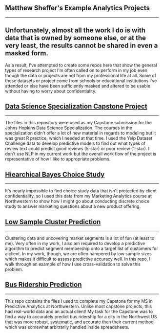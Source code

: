 Matthew Sheffer's Example Analytics Projects
--------------------------------------------

------------------------------------------------------------------------

Unfortunately, almost all the work I do is with data that is owned by someone else, or at the very least, the results cannot be shared in even a masked form.
-------------------------------------------------------------------------------------------------------------------------------------------------------------

As a result, I've attempted to create some repos here that show the
general types of research project I'm often called on to perform in my
job even though the data or projects are not from my professional life
at all. Some of these datasets or project come from schools or
educational institutions I've attended or else have been sufficiently
masked and altered to be usable without having to worry about
confidentiality.

[Data Science Specialization Capstone Project](https://github.com/msheffer2/Data-Science-Specialization)
--------------------------------------------------------------------------------------------------------

------------------------------------------------------------------------

The files in this repository were used as my Capstone submission for the
Johns Hopkins Data Science Specialization. The courses in the
specialization didn't offer a lot of new material in regards to modeling
but it was great R practice, which I needed at that time. I used the
Yelp Dataset Challenge data to develop predictive models to find out
what types of review text could predict good reviews (5-star) or poor
review (1-star). I don't use NLP in my current work but the overall work
flow of the project is representative of how I like to appropriate
problems.

[Hiearchical Bayes Choice Study](https://github.com/msheffer2/Hierarchical-Bayes-Choice-Study)
----------------------------------------------------------------------------------------------

------------------------------------------------------------------------

It's nearly impossible to find choice study data that isn't protected by
client confidentiality, so I used this data from my Marketing Analytics
course at Northwestern to show how I might go about conducting discrete
choice study to answer marketing questions about a new product offering.

[Low Sample Cluster Prediction](https://github.com/msheffer2/Low-Sample-Cluster-Prediction)
-------------------------------------------------------------------------------------------

------------------------------------------------------------------------

Clustering data and uncovering market segments is a lot of fun (at least
to me). Very often in my work, I also am required to develop a
predictive algorithm to predict segment membership onto a target list of
customers for a client. In my work, though, we are often hampered by low
sample sizes which makes it difficult to assess predictive accuracy
well. In this repo, I walk through an example of how I use
cross-validation to solve this problem.

[Bus Ridership Prediction](https://github.com/msheffer2/Bus-Ridership-Prediction)
---------------------------------------------------------------------------------

------------------------------------------------------------------------

This repo contains the files I used to complete my Capstone for my MS in
Predictive Analytics at Northwestern. Unlike most capstone projects,
this had real-world data and an actual client! My task for the Capstone
was to find a way to accurately predict bus ridership for a city in the
Northwest US that was more robust, systematic, and accurate then their
current method which was somewhat arbitrarily handled inside
spreadsheets.
